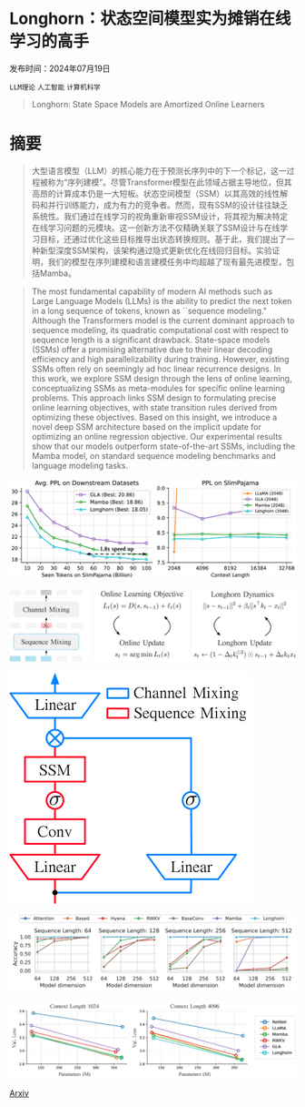 # Longhorn：状态空间模型实为摊销在线学习的高手

发布时间：2024年07月19日

`LLM理论` `人工智能` `计算机科学`

> Longhorn: State Space Models are Amortized Online Learners

# 摘要

> 大型语言模型（LLM）的核心能力在于预测长序列中的下一个标记，这一过程被称为“序列建模”。尽管Transformer模型在此领域占据主导地位，但其高昂的计算成本仍是一大短板。状态空间模型（SSM）以其高效的线性解码和并行训练能力，成为有力的竞争者。然而，现有SSM的设计往往缺乏系统性。我们通过在线学习的视角重新审视SSM设计，将其视为解决特定在线学习问题的元模块。这一创新方法不仅精确关联了SSM设计与在线学习目标，还通过优化这些目标推导出状态转换规则。基于此，我们提出了一种新型深度SSM架构，该架构通过隐式更新优化在线回归目标。实验证明，我们的模型在序列建模和语言建模任务中均超越了现有最先进模型，包括Mamba。

> The most fundamental capability of modern AI methods such as Large Language Models (LLMs) is the ability to predict the next token in a long sequence of tokens, known as ``sequence modeling." Although the Transformers model is the current dominant approach to sequence modeling, its quadratic computational cost with respect to sequence length is a significant drawback. State-space models (SSMs) offer a promising alternative due to their linear decoding efficiency and high parallelizability during training. However, existing SSMs often rely on seemingly ad hoc linear recurrence designs. In this work, we explore SSM design through the lens of online learning, conceptualizing SSMs as meta-modules for specific online learning problems. This approach links SSM design to formulating precise online learning objectives, with state transition rules derived from optimizing these objectives. Based on this insight, we introduce a novel deep SSM architecture based on the implicit update for optimizing an online regression objective. Our experimental results show that our models outperform state-of-the-art SSMs, including the Mamba model, on standard sequence modeling benchmarks and language modeling tasks.

![Longhorn：状态空间模型实为摊销在线学习的高手](../../../paper_images/2407.14207/x1.png)

![Longhorn：状态空间模型实为摊销在线学习的高手](../../../paper_images/2407.14207/x2.png)

![Longhorn：状态空间模型实为摊销在线学习的高手](../../../paper_images/2407.14207/x3.png)

![Longhorn：状态空间模型实为摊销在线学习的高手](../../../paper_images/2407.14207/x4.png)

![Longhorn：状态空间模型实为摊销在线学习的高手](../../../paper_images/2407.14207/x5.png)

[Arxiv](https://arxiv.org/abs/2407.14207)